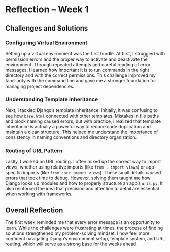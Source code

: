 # Reflection – Week 1  

## Challenges and Solutions  

### Configuring Virtual Environment  
Setting up a virtual environment was the first hurdle. At first, I struggled with permission errors and the proper way to activate and deactivate the environment. Through repeated attempts and careful reading of error messages, I learned how important it is to run commands in the right directory and with the correct permissions. This challenge improved my familiarity with the command line and gave me a stronger foundation for managing project dependencies.  

### Understanding Template Inheritance  
Next, I tackled Django’s template inheritance. Initially, it was confusing to see how `base.html` connected with other templates. Mistakes in file paths and block naming caused errors, but with practice, I realized that template inheritance is actually a powerful way to reduce code duplication and maintain a clean structure. This helped me understand the importance of consistency in naming conventions and directory organization.  

### Routing of URL Pattern  
Lastly, I worked on URL routing. I often mixed up the correct way to import views, whether using relative imports (like `from . import views`) or app-specific imports (like `from core import views`). These small details caused errors that took time to debug. However, solving them taught me how Django looks up modules and how to properly structure an app’s `urls.py`. It also reinforced the idea that precision and attention to detail are essential when working with frameworks.  

## Overall Reflection  
The first week reminded me that every error message is an opportunity to learn. While the challenges were frustrating at times, the process of finding solutions strengthened my problem-solving mindset. I now feel more confident navigating Django’s environment setup, template system, and URL routing, which will serve as a strong base for the weeks ahead.
